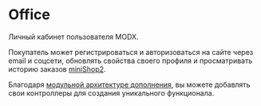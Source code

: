 # Office

Личный кабинет пользователя MODX.

Покупатель может регистрироваться и авторизоваться на сайте через email и соцсети, обновлять свойства своего профиля и просматривать историю заказов [miniShop2][1].

Благодаря [модульной архитектуре дополнения][2], вы можете добавлять свои контроллеры для создания уникального функционала.

[1]: /components/minishop2
[2]: /components/19_Office/01_Логика_работы.md
